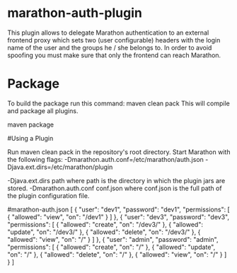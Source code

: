 # marathon-auth-plugin

This plugin allows to delegate Marathon authentication to an external
frontend proxy which sets two (user configurable) headers with the login
name of the user and the groups he / she belongs to. In order to avoid
spoofing you must make sure that only the frontend can reach Marathon.

# Package

To build the package run this command: maven clean pack This will compile and package all plugins. 

maven package


#Using a Plugin

Run maven clean pack in the repository's root directory.
Start Marathon with the following flags: -Dmarathon.auth.conf=/etc/marathon/auth.json  -Djava.ext.dirs=/etc/marathon/plugin


-Djava.ext.dirs path where path is the directory in which the plugin jars are stored.
-Dmarathon.auth.conf conf.json where conf.json is the full path of the plugin configuration file.

#marathon-auth.json
 [
          {
            "user": "dev1",
            "password": "dev1",
            "permissions": [
              { "allowed": "view", "on": "/dev1" }
            ]
          },
          {
            "user": "dev3",
            "password": "dev3",
            "permissions": [
              { "allowed": "create", "on": "/dev3/" },
              { "allowed": "update", "on": "/dev3/" },
              { "allowed": "delete", "on": "/dev3/" },
              { "allowed": "view", "on": "/" }
            ]
          },
          {
            "user": "admin",
            "password": "admin",
            "permissions": [
              { "allowed": "create", "on": "/" },
              { "allowed": "update", "on": "/" },
              { "allowed": "delete", "on": "/" },
              { "allowed": "view", "on": "/" }
            ]
          }
 ]

